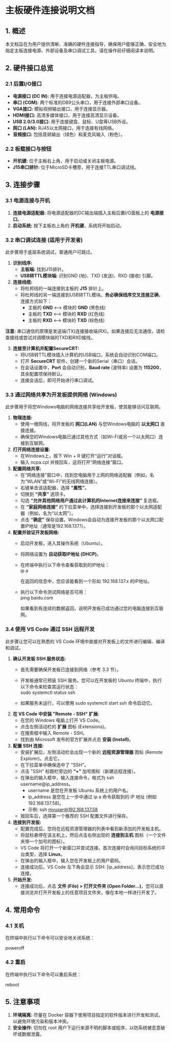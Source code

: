 # **主板硬件连接说明文档**

## **1\. 概述**

本文档旨在为用户提供清晰、准确的硬件连接指导，确保用户能够正确、安全地为指定主板连接电源、外部设备及串口调试工具。请在操作前仔细阅读本说明。

## **2\. 硬件接口总览**

### **2.1 后置I/O接口**

* **电源接口 (DC IN):** 用于连接电源适配器，为主板供电。  
* **串口 (COM):** 两个标准的DB9公头串口，用于连接外部串口设备。  
* **VGA接口:** 模拟视频输出接口，用于连接显示器。  
* **HDMI接口:** 高清多媒体接口，用于连接高清显示设备。  
* **USB 2.0/3.0接口:** 用于连接键盘、鼠标、U盘等USB外设。  
* **网口 (LAN):** RJ45以太网接口，用于连接有线网络。  
* **音频接口:** 包括音频输出（绿色）和麦克风输入（粉色）。

### **2.2 板载接口与按钮**

* **开机键:** 位于主板右上角，用于启动或关闭主板电源。  
* **J15串口排针:** 位于MicroSD卡槽旁，用于连接TTL串口调试线。

## **3\. 连接步骤**

### **3.1 电源连接与开机**

1. **连接电源适配器:** 将电源适配器的DC输出端插入主板后置I/O面板上的 **电源接口**。  
2. **启动系统:** 按下主板右上角的 **开机键**，系统将开始启动。

### **3.2 串口调试连接 (适用于开发者)**

此步骤用于底层系统调试，普通用户可跳过。

1. **识别线序:**  
   * **主板端:** 找到J15排针。  
   * **USB转TTL模块端:** 识别GND (地)、TXD (发送)、RXD (接收) 引脚。  
2. **连接线缆:**  
   * 将杜邦线的一端连接到主板的 **J15** 排针上。  
   * 将杜邦线的另一端连接到USB转TTL模块。**务必确保线序交叉连接正确**，连接方式如下：  
     * 主板的 **GND** \<--\> 模块的 **GND** (黑色线)  
     * 主板的 **TXD** \<--\> 模块的 **RXD** (红色线)  
     * 主板的 **RXD** \<--\> 模块的 **TXD** (棕色线)

**注意:** 串口通信的原理是发送端(TX)连接接收端(RX)。如果连接后无法通信，请检查接线或尝试对调模块端的TXD和RXD接线。

3. **连接至计算机并配置SecureCRT:**  
   * 将USB转TTL模块插入计算机的USB端口，系统会自动识别COM端口。  
   * 打开 **SecureCRT** 软件，创建一个新的Serial（串口）会话。  
   * 在会话设置中，**Port** 会自动识别，**Baud rate** (波特率) 设置为 **115200**，其余配置项保持默认。  
   * 连接会话后，即可开始进行串口调试。

### **3.3 通过网络共享为开发板提供网络 (Windows)**

此步骤用于将您Windows电脑的网络连接共享给开发板，使其能够访问互联网。

1. **物理连接:**  
   * 使用一根网线，将开发板的 **网口(LAN)** 与您Windows电脑的 **以太网口** 直接连接。  
   * 确保您的Windows电脑已通过其他方式（如Wi-Fi或另一个以太网口）连接到互联网。  
2. **打开网络连接设置:**  
   * 在Windows上，按下 Win \+ R 键打开“运行”对话框。  
   * 输入 ncpa.cpl 并按回车，这将打开“网络连接”窗口。  
3. **配置网络共享:**  
   * 在“网络连接”窗口中，找到您电脑用于上网的网络适配器（例如，名为“WLAN”或“Wi-Fi”的无线网络连接）。  
   * 右键单击该适配器，选择 **“属性”**。  
   * 切换到 **“共享”** 选项卡。  
   * 勾选 **“允许其他网络用户通过此计算机的Internet连接来连接”** 复选框。  
   * 在 **“家庭网络连接”** 的下拉菜单中，选择连接到开发板的那个以太网适配器（例如，名为“以太网”）。  
   * 点击 **“确定”** 保存设置。Windows会自动为连接开发板的那个以太网口配置IP地址（通常是192.168.137.1）。  
4. **配置并验证开发板网络:**  
   * 启动开发板，进入其操作系统（Ubuntu）。  
   * 将网络设置为 **自动获取IP地址 (DHCP)**。  
   * 在终端中执行以下命令查看获取到的IP地址：  
     ip a

     在返回的信息中，您应该能看到一个形如 192.168.137.x 的IP地址。  
   * 执行以下命令测试网络是否可用：  
     ping baidu.com

     如果看到有连续的数据返回，说明开发板已成功通过您的电脑连接到互联网。

### **3.4 使用 VS Code 通过 SSH 远程开发**

此步骤让您可以在熟悉的 VS Code 环境中直接对开发板上的文件进行编辑、编译和调试。

1. **确认开发板 SSH 服务状态:**  
   * 首先需要确保开发板已连接到网络（参考 3.3 节）。  
   * 开发板通常已预装 SSH 服务。您可以在开发板的 Ubuntu 终端中，执行以下命令来检查其运行状态：  
     sudo systemctl status ssh

   * 如果服务未运行，可以使用 sudo systemctl start ssh 命令启动它。  
2. **在 VS Code 中安装 "Remote \- SSH" 扩展:**  
   * 在您的 Windows 电脑上打开 VS Code。  
   * 点击左侧活动栏的 **扩展** 图标 (Extensions)。  
   * 在搜索框中输入 Remote \- SSH。  
   * 找到由 Microsoft 发布的官方扩展并点击 **安装 (Install)**。  
3. **配置 SSH 连接:**  
   * 安装扩展后，左侧活动栏会出现一个新的 **远程资源管理器** 图标 (Remote Explorer)。点击它。  
   * 在下拉菜单中确保选中了 "SSH"。  
   * 点击 "SSH" 标题栏旁边的 **“+”** 加号图标（新建远程连接）。  
   * 在弹出的输入框中，输入连接命令，格式为 ssh username@ip\_address。  
     * username 是您在开发板 Ubuntu 系统上的用户名。  
     * ip\_address 是您在上一步中通过 ip a 命令获取到的 IP 地址 (例如 192.168.137.58)。  
     * 示例: ssh myuser@192.168.137.58  
   * 按回车后，选择第一个推荐的 SSH 配置文件进行保存。  
4. **连接到开发板:**  
   * 配置完成后，您将在远程资源管理器的列表中看到新添加的开发板主机。  
   * 将鼠标悬停在该主机上，然后点击右侧出现的 **连接到主机** 图标（一个文件夹带一个加号的图标）。  
   * VS Code 将打开一个新窗口并尝试连接。首次连接时会询问目标系统的平台类型，选择 **Linux**。  
   * 在弹出的输入框中，输入您在开发板上的用户密码。  
   * 连接成功后，VS Code 左下角会显示 SSH: \[ip\_address\]，表示您已成功连接。  
5. **开始开发:**  
   * 连接成功后，点击 **文件 (File) \> 打开文件夹 (Open Folder...)**，您可以直接浏览并打开开发板上的任意项目文件夹，像在本地一样进行开发了。

## **4\. 常用命令**

### **4.1 关机**

在终端中执行以下命令可以安全地关闭系统：

poweroff

### **4.2 重启**

在终端中执行以下命令可以重启系统：

reboot

## **5\. 注意事项**

1. **环境隔离:** 尽量在 Docker 容器下使用项目指定的软件版本进行开发和测试，以避免环境污染和版本冲突。  
2. **安全操作:** 切勿在 root 用户下运行来源不明的脚本或程序，以防系统被恶意破坏或数据泄露。